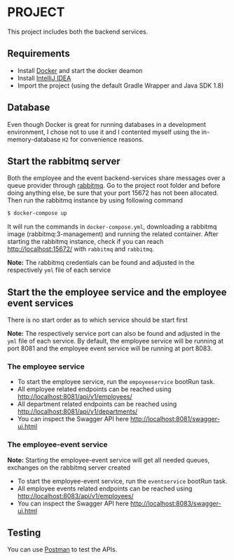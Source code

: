 # PROJECT
This project includes both the backend services.

## Requirements
- Install [Docker](https://docs.docker.com/) and start the docker deamon
- Install [IntelliJ IDEA](https://www.jetbrains.com/idea/)
- Import the project (using the default Gradle Wrapper and Java SDK 1.8)

## Database 
Even though Docker is great for running databases in a development environment, I chose not to use it and I contented myself using
the in-memory-database `H2` for convenience reasons. 

## Start the rabbitmq server
Both the employee and the event backend-services share messages over a queue provider through [rabbitmq](https://www.rabbitmq.com/).
Go to the project root folder and before doing anything else, be sure that your port 15672 has not been allocated. Then run the rabbitmq instance by using following command

```sh
$ docker-compose up
``` 
It will run the commands in `docker-compose.yml`, downloading a rabbitmq image (rabbitmq:3-management) and running the related container.
After starting the rabbitmq instance, check if you can reach [http://localhost:15672/](http://localhost:15672) with `rabbitmq` and `rabbitmq`.

**Note:** The rabbitmq credentials can be found and adjusted in the respectively `yml` file of each service

## Start the the employee service and the employee event services
There is no start order as to which service should be start first

**Note:** The respectively service port can also be found and adjusted in the `yml` file of each service. 
By default, the employee service will be running at port 8081 and the employee event service will be running at port 8083. 

### The employee service
- To start the employee service, run the `empoyeeservice` bootRun task.
- All employee related endpoints can be reached using <http://localhost:8081/api/v1/employees/>
- All department related endpoints can be reached using <http://localhost:8081/api/v1/departments/>
- You can inspect the Swagger API here <http://localhost:8081/swagger-ui.html>

### The employee-event service 
**Note:** Starting the employee-event service will get all needed queues, exchanges on the rabbitmq server created
- To start the employee-event service, run the `eventservice` bootRun task.
- All employee events related endpoints can be reached using <http://localhost:8083/api/v1/employees/>
- You can inspect the Swagger API here <http://localhost:8083/swagger-ui.html>

## Testing
You can use [Postman](https://www.getpostman.com/) to test the APIs.